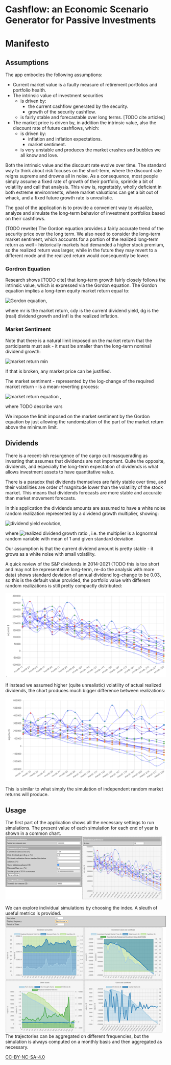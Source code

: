 # Cashflow: an Economic Scenario Generator for Passive Investments

# Manifesto

## Assumptions

The app embodies the following assumptions:

* Current market value is a faulty measure of retirement portfolios and portfolio health.
* The intrinsic value of investment securities
    * is driven by:
        * the current cashflow generated by the security.
        * growth of the security cashflow.
    * is fairly stable and forecastable over long terms. [TODO cite articles]
* The market price is driven by, in addition the intrinsic value, also the discount rate of future cashflows, which:
    * is driven by:
        * inflation and inflation expectations.
        * market sentiment.
    * is very unstable and produces the market crashes and bubbles we all know and love.

Both the intrinsic value and the discount rate evolve over time. The standard way to think about risk focuses on the
short-term, where the discount rate reigns supreme and drowns all in noise. As a consequence, most people simply assume
a fixed rate of growth of their portfolio, sprinkle a bit of volatility and call that analysis. This view is,
regrettably, wholly deficient in both extreme environments, where market valuations can get a bit out of whack, and a
fixed future growth rate is unrealistic.

[comment]: <> (TODO environments of sustained bull markets, when the discount rate volatility gets ridiculously low and
consequently future returns should be low)

The goal of the application is to provide a convenient way to visualize, analyze and simulate the long-term behavior of
investment portfolios based on their cashflows.

(TODO rewrite) The Gordon equation provides a fairly accurate trend of the security price over the long term. We also
need to consider the long-term market sentiment, which accounts for a portion of the realized long-term return as well -
historically markets had demanded a higher stock premium, so the realized return was larger, while in the future they
may revert to a different mode and the realized return would consequently be lower.

### Gordron Equation

Research shows [TODO cite] that long-term growth fairly closely follows the intrinsic value, which is expressed via the
Gordon equation. The Gordon equation implies a long-term equity market return equal to:

![Gordon equation](<https://latex.codecogs.com/gif.latex?mr = cdy + dg + infl>),

where mr is the market return, cdy is the current dividend yield, dg is the (real) dividend growth and infl is the
realized inflation.

### Market Sentiment

Note that there is a natural limit imposed on the market return that the participants must ask - it must be smaller than
the long-term nominal dividend growth:

![market return min](<https://latex.codecogs.com/gif.latex?mr_t \geq dg + infl>)

If that is broken, any market price can be justified.

The market sentiment - represented by the log-change of the required market return - is a mean-reverting process:

![market return equation](<https://latex.codecogs.com/gif.latex?\textrm{TODO check def} lmr_{t+1} = beta * (x_0 - lmr_t) + lmr^{res}_{t+1}>)
,

where TODO describe vars

We impose the limit imposed on the market sentiment by the Gordon equation by just allowing the randomization of the
part of the market return above the minimum limit.

## Dividends

There is a recent-ish resurgence of the cargo cult masquerading as investing that assumes that dividends are not
important. Quite the opposite, dividends, and especially the long-term expectation of dividends is what allows
investment assets to have quantitative value.

There is a paradox that dividends themselves are fairly stable over time, and their volatilities are order of magnitude
lower than the volatility of the stock market. This means that dividends forecasts are more stable and accurate than
market movement forecasts.

In this application the dividends amounts are assumed to have a white noise random realization represented by a dividend
growth multiplier, showing:

![dividend yield evolution](<https://latex.codecogs.com/gif.latex?div_{t+1} = div_t \times (1 + dg) \times rdgr_t>),

where ![realized dividend growth ratio](<https://latex.codecogs.com/gif.latex?rdgr_{t+1} \sim log-N \left( 0, \sigma_{rdgr} \right) >)
, i.e. the multiplier is a lognormal random variable with mean of 1 and given standard deviation.

Our assumption is that the current dividend amount is pretty stable - it grows as a white noise with small volatility.

A quick review of the S&P dividends in 2014-2021 (TODO this is too short and may not be representative long-term, re-do
the analysis with more data) shows standard deviation of annual dividend log-change to be 0.03, so this is the default
value provided, the portfolio value with different random realizations is still pretty compactly distributed:

![spread of simulations with sigma = 0.03](./docs/stdev-0.03.png)

If instead we assumed higher (quite unrealistic) volatility of actual realized dividends, the chart produces much bigger
difference between realizations:

![spread of simulations with sigma = 0.1](./docs/stdev-0.1.PNG)

This is similar to what simply the simulation of independent random market returns will produce.

## Usage

The first part of the application shows all the necessary settings to run simulations. The present value of each
simulation for each end of year is shown in a common chart.
![basic prefs and simulations chart](./docs/basic-prefs-and-sims.PNG)

We can explore individual simulations by choosing the index. A sleuth of useful metrics is provided.
![single trajectory charts](./docs/single-trajectory-exploration.PNG)
The trajectories can be aggregated on different frequencies, but the simulation is always computed on a monthly basis
and then aggregated as necessary.

[CC-BY-NC-SA-4.0](LICENSE.md)
